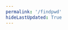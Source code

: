 ```yaml
---
permalink: '/findpwd'
hideLastUpdated: True
---
```

<template>
  <div style='margin-top: 100px;'>
    <el-image class='my-title-img'
      :src="$withBase('/bank.png')"></el-image>
    <br>
    <br>
    <el-row :gutter="20">
      <!-- <el-col :span="10"><el-input placeholder="域名 ex: QQ" v-model="domain" clearable></el-input></el-col> -->
      <el-col :span="10">
        <el-autocomplete
          class="inline-input"
          v-model="domain"
          :fetch-suggestions="querySearch"
          placeholder="请输入域名"
          @select="handleSelect"
        ></el-autocomplete></el-col>
      <el-col :span="10"><el-input placeholder="密钥" v-model="serial" show-password></el-input></el-col>
      <el-col :span="4"><el-button @click='calc' icon="el-icon-search" ></el-button></el-col>
    </el-row>
    <br>
    <el-divider>{{ result }}</el-divider>
    <p>密码长度时恒定的 16 位，如果部分平台不支持这个长度，就各取所需。</p>
    <p>密钥请妥善保管，加密算法公开。</p>
    <p>密码根据密钥本地生成，不涉及数据上传，平台也不保存密码。</p>
  </div>
</template>



<style>
.my-title-img {
  width: 100px; 
  height: 100px; 
  margin: 0 auto;
  display: block;
}
</style>

<script>

import md5 from 'js-md5'

export default {
  data() {
    return {
      domain: '',
      serial: '',
      result: ''
    }
  },

  methods: {
    /*
    Python 脚本
    a = ["QQ", "Google", "weixin", "163", "bilibili", "weibo", "outlook", "github", "tencent", "iCloud "]
    for i in a:
        print('{ "value": "', i,'" },', sep="")
    */

    querySearch(queryString ,cb) {
      cb([
        { "value": "QQ" },
        { "value": "Google" },
        { "value": "weixin" },
        { "value": "163" },
        { "value": "bilibili" },
        { "value": "baidu" },
        { "value": "weibo" },
        { "value": "outlook" },
        { "value": "github" },
        { "value": "tencent" },
        { "value": "iCloud " },
        { "value": "jd" },
        { "value": "aliyun" },
        { "value": "zhihu" }
      ]);
    },
    
    calc() {
      const dict = 'ABCDEFGHIJKLMNPQRSTUVWXYZabcdefghijkmnopqrstuvwxyz23456789=&+#%-';
      var domain = this.domain.toUpperCase();
      var result = '';

      if (this.serial.length < 6) {
        this.$message.error('密钥长度过短');
        result = '';
      }else {
        var md5Serial = md5(domain + this.serial);
        var frontFixed = []
        frontFixed.push(dict.slice(0, 25)[eval("0x" + md5Serial.slice(0, 2)) % 25])
        frontFixed.push(dict.slice(25, 50)[eval("0x" + md5Serial.slice(2, 4)) % 25])
        frontFixed.push(dict.slice(50, 58)[eval("0x" + md5Serial.slice(4, 6)) % 8])
        frontFixed.push(dict.slice(58, 64)[eval("0x" + md5Serial.slice(6, 8)) % 6])

        for (var i = 0; i < 4; i++) {
          result += frontFixed.splice(eval("0x" + md5Serial[i*2]) % (4 - i), 1)
        }

        for (var i = 4; i < 16; i++) {
          result += dict[eval("0x" + md5Serial.slice(2*i, 2*i + 2)) % 64]
        }

        this.$notify({
          title: '成功',
          message: '密码已经成功生成',
          type: 'success'
        });
      }

      this.result = result;
    },

    handleSelect(item) {
      console.log(item.value);
    }
  }
}
</script>